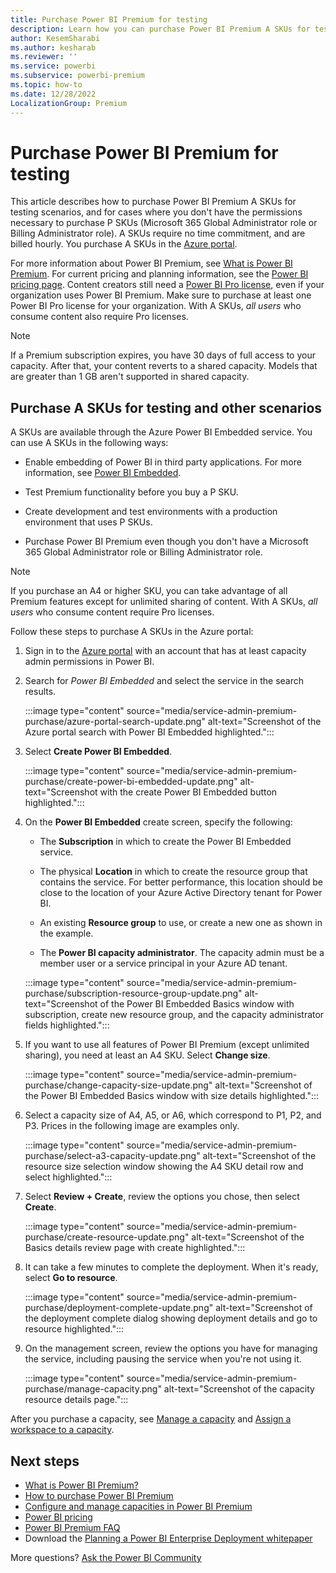 ```yaml
---
title: Purchase Power BI Premium for testing
description: Learn how you can purchase Power BI Premium A SKUs for testing and when you don't have permission to purchase P SKUs.
author: KesemSharabi
ms.author: kesharab
ms.reviewer: ''
ms.service: powerbi
ms.subservice: powerbi-premium
ms.topic: how-to
ms.date: 12/28/2022
LocalizationGroup: Premium
---
```


# Purchase Power BI Premium for testing

This article describes how to purchase Power BI Premium A SKUs for testing scenarios, and for cases where you don't have the permissions necessary to purchase P SKUs (Microsoft 365 Global Administrator role or Billing Administrator role). A SKUs require no time commitment, and are billed hourly. You purchase A SKUs in the [Azure portal](https://portal.azure.com).

For more information about Power BI Premium, see [What is Power BI Premium](service-premium-what-is.md). For current pricing and planning information, see the [Power BI pricing page](https://powerbi.microsoft.com/pricing/). Content creators still need a [Power BI Pro license](service-admin-purchasing-power-bi-pro.md), even if your organization uses Power BI Premium. Make sure to purchase at least one Power BI Pro license for your organization. With A SKUs, _all users_ who consume content also require Pro licenses.

> [!NOTE]
> If a Premium subscription expires, you have 30 days of full access to your capacity. After that, your content reverts to a shared capacity. Models that are greater than 1 GB aren't supported in shared capacity.

## Purchase A SKUs for testing and other scenarios

A SKUs are available through the Azure Power BI Embedded service. You can use A SKUs in the following ways:

- Enable embedding of Power BI in third party applications. For more information, see [Power BI Embedded](../developer/embedded/embedded-analytics-power-bi.md).

- Test Premium functionality before you buy a P SKU.

- Create development and test environments with a production environment that uses P SKUs.

- Purchase Power BI Premium even though you don't have a Microsoft 365 Global Administrator role or Billing Administrator role.

> [!NOTE]
> If you purchase an A4 or higher SKU, you can take advantage of all Premium features except for unlimited sharing of content. With A SKUs, _all users_ who consume content require Pro licenses.

Follow these steps to purchase A SKUs in the Azure portal:

1. Sign in to the [Azure portal](https://portal.azure.com) with an account that has at least capacity admin permissions in Power BI.

1. Search for _Power BI Embedded_ and select the service in the search results.

    :::image type="content" source="media/service-admin-premium-purchase/azure-portal-search-update.png" alt-text="Screenshot of the Azure portal search with Power BI Embedded highlighted.":::

1. Select **Create Power BI Embedded**.

    :::image type="content" source="media/service-admin-premium-purchase/create-power-bi-embedded-update.png" alt-text="Screenshot with the create Power BI Embedded button highlighted.":::

1. On the **Power BI Embedded** create screen, specify the following:

    - The **Subscription** in which to create the Power BI Embedded service.

    - The physical **Location** in which to create the resource group that contains the service. For better performance, this location should be close to the location of your Azure Active Directory tenant for Power BI.

    - An existing **Resource group** to use, or create a new one as shown in the example.

    - The **Power BI capacity administrator**. The capacity admin must be a member user or a service principal in your Azure AD tenant.

    :::image type="content" source="media/service-admin-premium-purchase/subscription-resource-group-update.png" alt-text="Screenshot of the Power BI Embedded Basics window with subscription, create new resource group, and the capacity administrator fields highlighted.":::

1. If you want to use all features of Power BI Premium (except unlimited sharing), you need at least an A4 SKU. Select **Change size**.

    :::image type="content" source="media/service-admin-premium-purchase/change-capacity-size-update.png" alt-text="Screenshot of the Power BI Embedded Basics window with size details highlighted.":::

1. Select a capacity size of A4, A5, or A6, which correspond to P1, P2, and P3. Prices in the following image are examples only.

    :::image type="content" source="media/service-admin-premium-purchase/select-a3-capacity-update.png" alt-text="Screenshot of the resource size selection window showing the A4 SKU detail row and select highlighted.":::

1. Select **Review + Create**, review the options you chose, then select **Create**.

    :::image type="content" source="media/service-admin-premium-purchase/create-resource-update.png" alt-text="Screenshot of the Basics details review page with create highlighted.":::

1. It can take a few minutes to complete the deployment. When it's ready, select **Go to resource**.

    :::image type="content" source="media/service-admin-premium-purchase/deployment-complete-update.png" alt-text="Screenshot of the deployment complete dialog showing deployment details and go to resource highlighted.":::

1. On the management screen, review the options you have for managing the service, including pausing the service when you're not using it.

    :::image type="content" source="media/service-admin-premium-purchase/manage-capacity.png" alt-text="Screenshot of the capacity resource details page.":::

After you purchase a capacity, see [Manage a capacity](service-admin-premium-manage.md#manage-capacity) and [Assign a workspace to a capacity](service-admin-premium-manage.md#assign-a-workspace-to-a-capacity).

## Next steps

- [What is Power BI Premium?](service-premium-what-is.md)
- [How to purchase Power BI Premium](service-admin-premium-purchase.md)
- [Configure and manage capacities in Power BI Premium](service-admin-premium-manage.md)
- [Power BI pricing](https://powerbi.microsoft.com/pricing/)
- [Power BI Premium FAQ](service-premium-faq.yml)
- Download the [Planning a Power BI Enterprise Deployment whitepaper](https://aka.ms/pbienterprisedeploy)

More questions? [Ask the Power BI Community](https://community.powerbi.com/)
